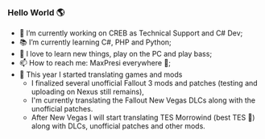 ### Hello World 🌎

- :hospital: I’m currently working on CREB as Technical Support and C# Dev;
- :books: I’m currently learning C#, PHP and Python;
- :blue_heart: I love to learn new things, play on the PC and play bass;
- 📫 How to reach me: MaxPresi everywhere :eyes:;
- :bug: This year I started translating games and mods
  - I finalized several unofficial Fallout 3 mods and patches (testing and uploading on Nexus still remains),
  - I'm currently translating the Fallout New Vegas DLCs along with the unofficial patches.
  - After New Vegas I will start translating TES Morrowind (best TES :eyes:) along with DLCs, unofficial patches and other mods.
